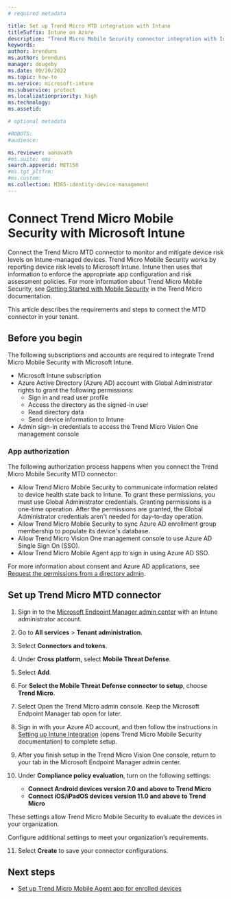 ```yaml
---
# required metadata

title: Set up Trend Micro MTD integration with Intune
titleSuffix: Intune on Azure
description: "Trend Micro Mobile Security connector integration with Intune"
keywords:
author: brenduns
ms.author: brenduns
manager: dougeby
ms.date: 09/20/2022
ms.topic: how-to
ms.service: microsoft-intune
ms.subservice: protect
ms.localizationpriority: high
ms.technology:
ms.assetid: 

# optional metadata

#ROBOTS:
#audience:

ms.reviewer: aanavath
#ms.suite: ems
search.appverid: MET150
#ms.tgt_pltfrm:
#ms.custom:
ms.collection: M365-identity-device-management
---
```


# Connect Trend Micro Mobile Security with Microsoft Intune

Connect the Trend Micro MTD connector to monitor and mitigate device risk levels on Intune-managed devices. Trend Micro Mobile Security works by reporting device risk levels to Microsoft Intune. Intune then uses that information to enforce the appropriate app configuration and risk assessment policies. For more information about Trend Micro Mobile Security, see [Getting Started with Mobile Security](https://docs.trendmicro.com/en-us/enterprise/trend-micro-vision-one/mobile-security/getting-started-with_003.aspx) in the Trend Micro documentation.

This article describes the requirements and steps to connect the MTD connector in your tenant.

## Before you begin

The following subscriptions and accounts are required to integrate Trend Micro Mobile Security with Microsoft Intune.

- Microsoft Intune subscription
- Azure Active Directory (Azure AD) account with Global Administrator rights to grant the following permissions:
  - Sign in and read user profile
  - Access the directory as the signed-in user
  - Read directory data
  - Send device information to Intune
- Admin sign-in credentials to access the Trend Micro Vision One management console

### App authorization

The following authorization process happens when you connect the Trend Micro Mobile Security MTD connector:

- Allow Trend Micro Mobile Security to communicate information related to device health state back to Intune. To grant these permissions, you must use Global Administrator credentials. Granting permissions is a one-time operation. After the permissions are granted, the Global Administrator credentials aren't needed for day-to-day operation.
- Allow Trend Micro Mobile Security to sync Azure AD enrollment group membership to populate its device's database.
- Allow Trend Micro Vision One management console to use Azure AD Single Sign On (SSO).
- Allow Trend Micro Mobile Agent app to sign in using Azure AD SSO.

For more information about consent and Azure AD applications, see [Request the permissions from a directory admin](/azure/active-directory/develop/v2-permissions-and-consent#request-the-permissions-from-a-directory-admin).

## Set up Trend Micro MTD connector

1. Sign in to the [Microsoft Endpoint Manager admin center](https://go.microsoft.com/fwlink/?linkid=2109431) with an Intune administrator account.
2. Go to **All services** > **Tenant administration**.
3. Select **Connectors and tokens**.
4. Under **Cross platform**, select **Mobile Threat Defense**.
5. Select **Add**.
6. For **Select the Mobile Threat Defense connector to setup**, choose **Trend Micro**.
7. Select Open the Trend Micro admin console. Keep the Microsoft Endpoint Manager tab open for later.
8. Sign in with your Azure AD account, and then follow the instructions in [Setting up Intune Integration](https://docs.trendmicro.com/en-us/enterprise/trend-micro-vision-one/mobile-security/getting-started-with_003/integration-with-int/setting-up-intune-in.aspx) (opens Trend Micro Mobile Security documentation) to complete setup.
9. After you finish setup in the Trend Micro Vision One console, return to your tab in the Microsoft Endpoint Manager admin center.
10. Under **Compliance policy evaluation**, turn on the following settings:

    - **Connect Android devices version 7.0 and above to Trend Micro**
    - **Connect iOS/iPadOS devices version 11.0 and above to Trend Micro**

These settings allow Trend Micro Mobile Security to evaluate the devices in your organization.

Configure additional settings to meet your organization’s requirements.  

11. Select **Create** to save your connector configurations.

## Next steps

- [Set up Trend Micro Mobile Agent app for enrolled devices](https://docs.microsoft.com/en-us/mem/intune/protect/mtd-apps-ios-app-configuration-policy-add-assign)
